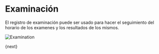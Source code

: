 # Examinación

El registro de examinación puede ser usado para hacer el seguimiento del horario  de los examenes y los resultados de los mismos.

<img class="screenshot" alt="Examination" src="/assets/erpnext_docs/assets/img/education/schedule/examination.png">


{next}

